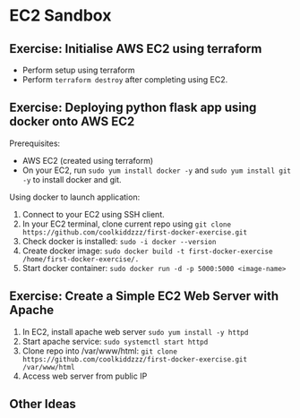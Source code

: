 # EC2 Sandbox

## Exercise: Initialise AWS EC2 using terraform
- Perform setup using terraform
- Perform ```terraform destroy``` after completing using EC2. 

## Exercise: Deploying python flask app using docker onto AWS EC2
Prerequisites: 
- AWS EC2 (created using terraform)
- On your EC2, run ```sudo yum install docker -y``` and ```sudo yum install git -y``` to install docker and git. 

Using docker to launch application:
1. Connect to your EC2 using SSH client. 
2. In your EC2 terminal, clone current repo using ```git clone https://github.com/coolkiddzzz/first-docker-exercise.git```
3. Check docker is installed: ```sudo -i docker --version```
4. Create docker image: ```sudo docker build -t first-docker-exercise /home/first-docker-exercise/.```
5. Start docker container: ```sudo docker run -d -p 5000:5000 <image-name>```

## Exercise: Create a Simple EC2 Web Server with Apache
1. In EC2, install apache web server ```sudo yum install -y httpd```
2. Start apache service: ```sudo systemctl start httpd```
3. Clone repo into /var/www/html: ```git clone https://github.com/coolkiddzzz/first-docker-exercise.git /var/www/html```
4. Access web server from public IP

## Other Ideas 

